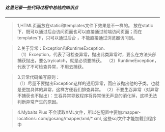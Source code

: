 ##### 这里记录一些代码过程中总结的知识点
---

> 1,HTML页面放在static和templates文件下效果是不一样的。
  放在static下，既可以通过后台访问页面也可以直接通过前端访问页面；而在templates下，只可以通过后台
，不能直接通过浏览器访问到。

> 2.关于异常：Exception和RuntimeException.  
&nbsp;（1）Exception，代表了可检查异常，抛出此类异常时，要么在方法头部捕获抛出，要么try/catch，就是必须要捕获。
&nbsp;（2）RuntimeException，代表了不可检查异常，不用去捕获。

> 3.异常代码编写原则：  
（1）尽量不要抛出Exception这样的通用异常，而应该抛出他的子类。也就是更加具体的异常，这样方便我们排查异常。
（2）不要生吞异常（对异常不捕获也不抛出）：生吞异常导致程序将异常悄无声息的消化掉，这样无法判断异常产生的原因。

> 4.Mybaits Plus 不会读取XML文件，所以在配置中要加:mapper-locations: com/gosang/mapper/xml/*.xml,
>这些sql文件才能加载到程序中